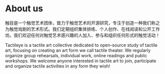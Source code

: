 # About us

触目是一个触觉艺术团体，致力于触觉艺术的开源研究，专注于创造一种我们称之为触觉戏剧的艺术形式。我们定期组织集体排练、个人创作、在线阅读和公开工作坊。我们欢迎任何对触觉艺术感兴趣的人加入、参与和组织任何形式的触觉活动！


Tactileye is a tactile art collective dedicated to open-source study of tactile art, focusing on creating an art form we call tactile theater. We regularly organize group rehearsals, individual work, online readings and public workshops. We welcome anyone interested in tactile art to join, participate and organize tactile activities in any form they wish!



